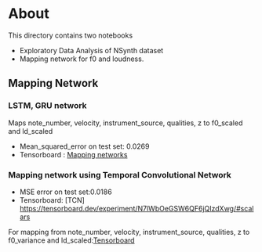 # About
This directory contains two notebooks
 - Exploratory Data Analysis of NSynth dataset
 - Mapping network for f0 and loudness.

## Mapping Network

### LSTM, GRU network
Maps note_number, velocity, instrument_source, qualities, z to f0_scaled and ld_scaled
 -  Mean_squared_error on test set: 0.0269
 - Tensorboard : [Mapping networks](https://tensorboard.dev/experiment/BA5eBbr1RCGqcgpjtqd0jg/)

### Mapping network using Temporal Convolutional Network

 - MSE error on test set:0.0186 
 - Tensorboard: [TCN] https://tensorboard.dev/experiment/N7lWbOeGSW6QF6jQIzdXwg/#scalars
 
For mapping from note_number, velocity, instrument_source, qualities, z to f0_variance and ld_scaled:[Tensorboard](https://tensorboard.dev/experiment/bSRGcVSkR1Ktk3qgMgfyIQ/#scalars)  
